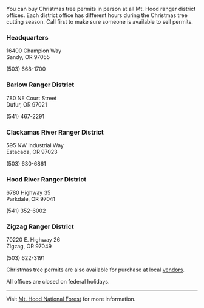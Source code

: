 You can buy Christmas tree permits in person at all Mt. Hood ranger district offices. Each district office has different hours during the Christmas tree cutting season. Call first to make sure someone is available to sell permits.

### Headquarters
16400 Champion Way  
Sandy, OR 97055

(503) 668-1700

### Barlow Ranger District
780 NE Court Street  
Dufur, OR 97021

(541) 467-2291

### Clackamas River Ranger District
595 NW Industrial Way   
Estacada, OR 97023

(503) 630-6861

### Hood River Ranger District
6780 Highway 35   
Parkdale, OR 97041

(541) 352-6002

### Zigzag Ranger District
70220 E. Highway 26   
Zigzag, OR 97049

(503) 622-3191

Christmas tree permits are also available for purchase at local [vendors](https://www.fs.usda.gov/Internet/FSE_DOCUMENTS/fseprd566027.pdf).

All offices are closed on federal holidays.

* * *

Visit [Mt. Hood National Forest](https://www.fs.usda.gov/main/mthood) for more information.
